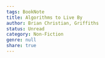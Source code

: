 ```yaml
---
tags: BookNote
title: Algorithms to Live By
author: Brian Christian, Griffiths
status: Unread
category: Non-Fiction
genre: null
share: true
---
```



